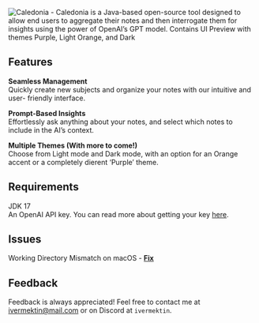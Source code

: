 
![Caledonia - Caledonia is a Java-based open-source tool designed to allow end users to
aggregate their notes and then interrogate them for insights using the power of
OpenAI’s GPT model. Contains UI Preview with themes Purple, Light Orange, and Dark](https://raw.githubusercontent.com/ivermektin/caledonia/main/Caledonia_PreviewPage.png)
## Features
**Seamless Management**<br>
Quickly create new subjects and organize your notes with our intuitive and user-
friendly interface.

**Prompt-Based Insights**<br>
Effortlessly ask anything about your notes, and select which notes to include in
the AI’s context.

**Multiple Themes (With more to come!)**<br>
Choose from Light mode and Dark mode, with an option for an Orange accent or
a completely dierent ‘Purple’ theme.


## Requirements

JDK 17<br>
An OpenAI API key. You can read more about getting your key [here](https://help.openai.com/en/articles/4936850-where-do-i-find-my-secret-api-key).

## Issues

Working Directory Mismatch on macOS - [**Fix**](https://github.com/ivermektin/caledonia/issues/2#issuecomment-1736093737)

## Feedback

Feedback is always appreciated! Feel free to contact me at
ivermektin@mail.com or on Discord at ``ivermektin``. 

